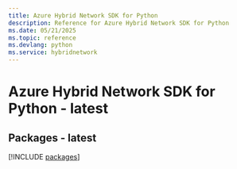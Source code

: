```yaml
---
title: Azure Hybrid Network SDK for Python
description: Reference for Azure Hybrid Network SDK for Python
ms.date: 05/21/2025
ms.topic: reference
ms.devlang: python
ms.service: hybridnetwork
---
```

# Azure Hybrid Network SDK for Python - latest
## Packages - latest
[!INCLUDE [packages](hybrid-network-index.md)]